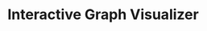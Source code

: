 ---
layout: page
title: Interactive Graph Visualizer
description: An interactive app to run different graph-based algorithms
img: assets/img/GraphViz.png
importance: 3
langs: [cpp]
github : https://github.com/Kadle11/Visualization_And_Operations_On_Graphs
category: Academics
redirect: https://github.com/Kadle11/Visualization_And_Operations_On_Graphs
---